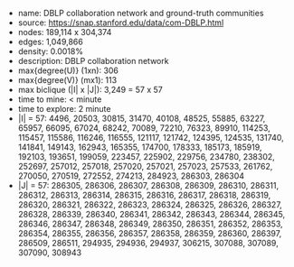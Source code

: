 * name:	DBLP collaboration network and ground-truth communities
* source: https://snap.stanford.edu/data/com-DBLP.html
* nodes: 189,114 x 304,374
* edges: 1,049,866
* density: 0.0018%
* description: DBLP collaboration network
* max{degree(U)} (1xn): 306
* max{degree(V)} (mx1): 113
* max biclique (|I| x |J|): 3,249 = 57 x 57
* time to mine: < minute
* time to explore: 2 minute
* |I| = 57: 4496, 20503, 30815, 31470, 40108, 48525, 55885, 63227, 65957, 66095, 67024, 68242, 70089, 72210, 76323, 89910, 114253, 115457, 115586, 116246, 116555, 121117, 121742, 124395, 124535, 131740, 141841, 149143, 162943, 165355, 174700, 178333, 185173, 185919, 192103, 193651, 199059, 223457, 225902, 229756, 234780, 238302, 252697, 257012, 257018, 257020, 257021, 257023, 257533, 261762, 270050, 270519, 272552, 274213, 284923, 286303, 286304
* |J| = 57: 286305, 286306, 286307, 286308, 286309, 286310, 286311, 286312, 286313, 286314, 286315, 286316, 286317, 286318, 286319, 286320, 286321, 286322, 286323, 286324, 286325, 286326, 286327, 286328, 286339, 286340, 286341, 286342, 286343, 286344, 286345, 286346, 286347, 286348, 286349, 286350, 286351, 286352, 286353, 286354, 286355, 286356, 286357, 286358, 286359, 286360, 286397, 286509, 286511, 294935, 294936, 294937, 306215, 307088, 307089, 307090, 308943

